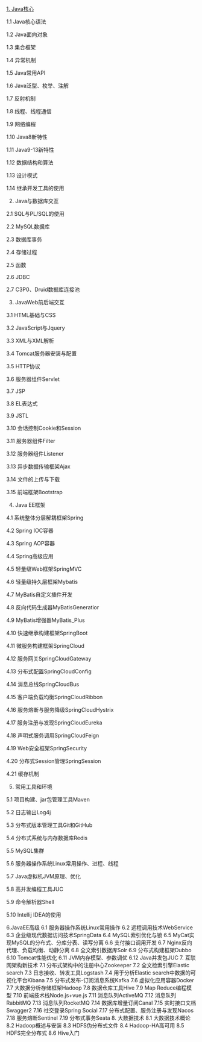 [1. Java核心]()

1.1 Java核心语法

1.2 Java面向对象

1.3 集合框架

1.4 异常机制

1.5 Java常用API

1.6 Java泛型、枚举、注解

1.7 反射机制

1.8 线程、线程通信

1.9 网络编程

1.10 Java8新特性

1.11 Java9-13新特性

1.12 数据结构和算法

1.13 设计模式

1.14 继承开发工具的使用

2. Java与数据库交互

2.1 SQL与PL/SQL的使用

2.2 MySQL数据库

2.3 数据库事务

2.4 存储过程

2.5 函数

2.6 JDBC

2.7 C3P0、Druid数据库连接池

3. JavaWeb前后端交互

3.1 HTML基础与CSS

3.2 JavaScript与Jquery

3.3 XML与XML解析

3.4 Tomcat服务器安装与配置

3.5 HTTP协议

3.6 服务器组件Servlet

3.7 JSP

3.8 EL表达式

3.9 JSTL

3.10 会话控制Cookie和Session

3.11 服务器组件Filter

3.12 服务器组件Listener

3.13 异步数据传输框架Ajax

3.14 文件的上传与下载

3.15 前端框架Bootstrap

4. Java EE框架

4.1 系统整体分层解耦框架Spring

4.2 Spring IOC容器

4.3 Spring AOP容器

4.4 Spring高级应用

4.5 轻量级Web框架SpringMVC

4.6 轻量级持久层框架Mybatis

4.7 MyBatis自定义插件开发

4.8 反向代码生成器MyBatisGeneratior

4.9 MyBatis增强器MyBatis_Plus

4.10 快速继承构建框架SpringBoot

4.11 微服务构建框架SpringCloud

4.12 服务网关SpringCloudGateway

4.13 分布式配置SpringCloudConfig

4.14 消息总线SpringCloudBus

4.15 客户端负载均衡SpringCloudRibbon

4.16 服务熔断与服务降级SpringCloudHystrix

4.17 服务注册与发现SpringCloudEureka

4.18 声明式服务调用SpringCloudFeign

4.19 Web安全框架SpringSecurity

4.20 分布式Session管理SpringSession

4.21 缓存机制

5. 常用工具和环境

5.1 项目构建、jar包管理工具Maven

5.2 日志输出Log4j

5.3 分布式版本管理工具Git和GitHub

5.4 分布式系统与内存数据库Redis

5.5 MySQL集群

5.6 服务器操作系统Linux常用操作、进程、线程

5.7 Java虚拟机JVM原理、优化

5.8 高并发编程工具JUC

5.9 命令解析器Shell

5.10 Intellij IDEA的使用

6.JavaEE高级
6.1 服务器操作系统Linux常用操作
6.2 远程调用技术WebService
6.3 企业级现代数据访问技术SpringData
6.4 MySQL索引优化与锁
6.5 MyCat实现MySQL的分布式、分库分表、读写分离
6.6 支付接口调用开发
6.7 Nginx反向代理、负载均衡、动静分离
6.8 全文索引数据库Solr
6.9 分布式构建框架Dubbo
6.10 Tomcat性能优化
6.11 JVM内存模型、参数调优
6.12 Java并发包JUC
7. 互联网架构新技术
7.1 分布式架构中的注册中心Zookeeper
7.2 全文检索引擎Elastic search
7.3 日志接收、转发工具Logstash
7.4 用于分析Elastic search中数据的可视化平台Kibana
7.5 分布式发布-订阅消息系统Kafka
7.6 虚拟化应用容器Docker
7.7 大数据分析存储框架Hadoop
7.8 数据仓库工具Hive
7.9 Map Reduce编程模型
7.10 前端技术栈Node.js+vue.js
7.11 消息队列ActiveMQ
7.12 消息队列RabbitMQ
7.13 消息队列RocketMQ
7.14 数据库增量订阅Canal
7.15 实时接口文档Swagger2
7.16 社交登录Spring Social
7.17 分布式配置、服务注册与发现Nacos
7.18 服务熔断Sentinel
7.19 分布式事务Seata
8. 大数据技术
8.1 大数据技术概论
8.2 Hadoop概述与安装
8.3 HDFS伪分布式文件
8.4 Hadoop-HA高可用
8.5 HDFS完全分布式
8.6 Hive入门
